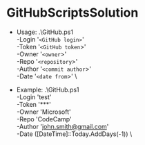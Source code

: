 # GitHubScriptsSolution

- Usage: .\GitHub.ps1 \
      -Login '`<GitHub login>`' \
      -Token '`<GitHub token`>' \
      -Owner '`<owner`>' \
      -Repo '`<repository`>' \
      -Author '`<commit author`>' \
      -Date '`<date from`>' \
  
- Example: .\GitHub.ps1 \
      -Login 'test' \
      -Token '***' \
      -Owner 'Microsoft' \
      -Repo 'CodeCamp' \
      -Author 'john.smith@gmail.com' \
      -Date ([DateTime]::Today.AddDays(-1)) \
